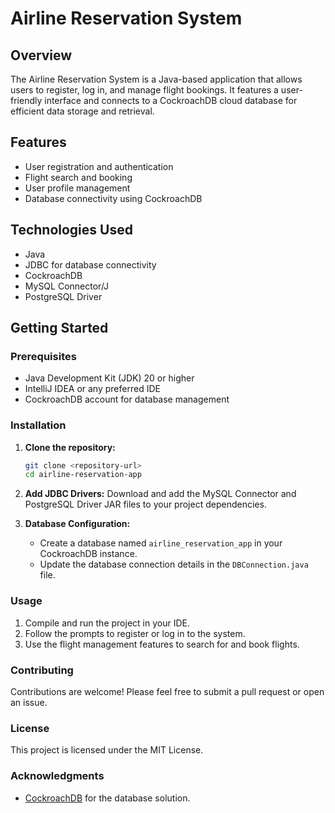 # Airline Reservation System

## Overview
The Airline Reservation System is a Java-based application that allows users to register, log in, and manage flight bookings. It features a user-friendly interface and connects to a CockroachDB cloud database for efficient data storage and retrieval.

## Features
- User registration and authentication
- Flight search and booking
- User profile management
- Database connectivity using CockroachDB

## Technologies Used
- Java
- JDBC for database connectivity
- CockroachDB 
- MySQL Connector/J
- PostgreSQL Driver

## Getting Started

### Prerequisites
- Java Development Kit (JDK) 20 or higher
- IntelliJ IDEA or any preferred IDE
- CockroachDB account for database management

### Installation
1. **Clone the repository:**
   ```bash
   git clone <repository-url>
   cd airline-reservation-app
2. **Add JDBC Drivers:** Download and add the MySQL Connector and PostgreSQL Driver JAR files to your project dependencies.

3. **Database Configuration:**
    * Create a database named `airline_reservation_app` in your CockroachDB instance.
    * Update the database connection details in the `DBConnection.java` file.
### Usage

1. Compile and run the project in your IDE.
2. Follow the prompts to register or log in to the system.
3. Use the flight management features to search for and book flights.

### Contributing

Contributions are welcome! Please feel free to submit a pull request or open an issue.

### License

This project is licensed under the MIT License.

### Acknowledgments

* [CockroachDB](https://cockroachlabs.cloud/) for the database solution.
